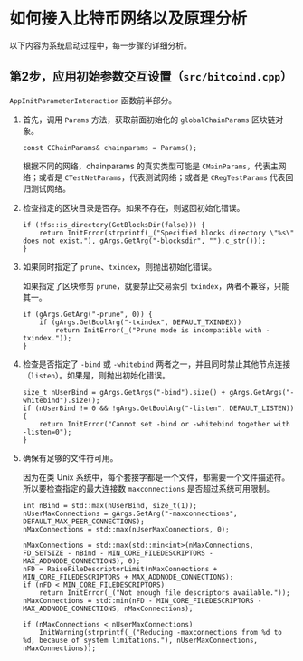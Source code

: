 #   如何接入比特币网络以及原理分析

以下内容为系统启动过程中，每一步骤的详细分析。


## 第2步，应用初始参数交互设置（`src/bitcoind.cpp`）

`AppInitParameterInteraction` 函数前半部分。

1.  首先，调用 `Params` 方法，获取前面初始化的 `globalChainParams` 区块链对象。

        const CChainParams& chainparams = Params();

    根据不同的网络，chainparams 的真实类型可能是 `CMainParams`，代表主网络；或者是 `CTestNetParams`，代表测试网络；或者是 `CRegTestParams` 代表回归测试网络。

2.  检查指定的区块目录是否存。如果不存在，则返回初始化错误。

        if (!fs::is_directory(GetBlocksDir(false))) {
            return InitError(strprintf(_("Specified blocks directory \"%s\" does not exist."), gArgs.GetArg("-blocksdir", "").c_str()));
        }

3.  如果同时指定了 `prune`、`txindex`，则抛出初始化错误。

    如果指定了区块修剪 `prune`，就要禁止交易索引 `txindex`，两者不兼容，只能其一。

        if (gArgs.GetArg("-prune", 0)) {
            if (gArgs.GetBoolArg("-txindex", DEFAULT_TXINDEX))
                return InitError(_("Prune mode is incompatible with -txindex."));
        }

4.  检查是否指定了 `-bind` 或 `-whitebind` 两者之一，并且同时禁止其他节点连接（`listen`）。如果是，则抛出初始化错误。

        size_t nUserBind = gArgs.GetArgs("-bind").size() + gArgs.GetArgs("-whitebind").size();
        if (nUserBind != 0 && !gArgs.GetBoolArg("-listen", DEFAULT_LISTEN)) {
            return InitError("Cannot set -bind or -whitebind together with -listen=0");
        }

5.  确保有足够的文件符可用。

    因为在类 Unix 系统中，每个套接字都是一个文件，都需要一个文件描述符。所以要检查指定的最大连接数 `maxconnections` 是否超过系统可用限制。

        int nBind = std::max(nUserBind, size_t(1));
        nUserMaxConnections = gArgs.GetArg("-maxconnections", DEFAULT_MAX_PEER_CONNECTIONS);
        nMaxConnections = std::max(nUserMaxConnections, 0);

        nMaxConnections = std::max(std::min<int>(nMaxConnections, FD_SETSIZE - nBind - MIN_CORE_FILEDESCRIPTORS - MAX_ADDNODE_CONNECTIONS), 0);
        nFD = RaiseFileDescriptorLimit(nMaxConnections + MIN_CORE_FILEDESCRIPTORS + MAX_ADDNODE_CONNECTIONS);
        if (nFD < MIN_CORE_FILEDESCRIPTORS)
            return InitError(_("Not enough file descriptors available."));
        nMaxConnections = std::min(nFD - MIN_CORE_FILEDESCRIPTORS - MAX_ADDNODE_CONNECTIONS, nMaxConnections);

        if (nMaxConnections < nUserMaxConnections)
            InitWarning(strprintf(_("Reducing -maxconnections from %d to %d, because of system limitations."), nUserMaxConnections, nMaxConnections));

